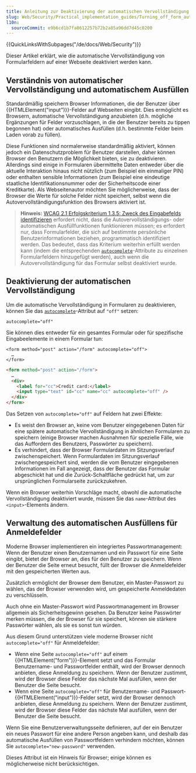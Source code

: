 ```yaml
---
title: Anleitung zur Deaktivierung der automatischen Vervollständigung von Formularen
slug: Web/Security/Practical_implementation_guides/Turning_off_form_autocompletion
l10n:
  sourceCommit: e9b6cd1b7fa8612257b72b2a85a96dd7d45c0200
---
```


{{QuickLinksWithSubpages("/de/docs/Web/Security")}}

Dieser Artikel erklärt, wie die automatische Vervollständigung von Formularfeldern auf einer Webseite deaktiviert werden kann.

## Verständnis von automatischer Vervollständigung und automatischem Ausfüllen

Standardmäßig speichern Browser Informationen, die der Benutzer über {{HTMLElement("input")}}-Felder auf Webseiten eingibt. Dies ermöglicht es Browsern, automatische Vervollständigung anzubieten (d.h. mögliche Ergänzungen für Felder vorzuschlagen, in die der Benutzer bereits zu tippen begonnen hat) oder automatisches Ausfüllen (d.h. bestimmte Felder beim Laden vorab zu füllen).

Diese Funktionen sind normalerweise standardmäßig aktiviert, können jedoch ein Datenschutzproblem für Benutzer darstellen, daher können Browser den Benutzern die Möglichkeit bieten, sie zu deaktivieren. Allerdings sind einige in Formularen übermittelte Daten entweder über die aktuelle Interaktion hinaus nicht nützlich (zum Beispiel ein einmaliger PIN) oder enthalten sensible Informationen (zum Beispiel eine eindeutige staatliche Identifikationsnummer oder der Sicherheitscode einer Kreditkarte). Als Webseitenautor möchten Sie möglicherweise, dass der Browser die Werte für solche Felder nicht speichert, selbst wenn die Autovervollständigungsfunktion des Browsers aktiviert ist.

> **Hinweis:** [WCAG 2.1 Erfolgskriterium 1.3.5: Zweck des Eingabefelds identifizieren](https://www.w3.org/WAI/WCAG21/Understanding/identify-input-purpose.html) erfordert nicht, dass die Autovervollständigungs- oder automatischen Ausfüllfunktionen funktionieren müssen; es erfordert nur, dass Formularfelder, die sich auf bestimmte persönliche Benutzerinformationen beziehen, programmatisch identifiziert werden. Das bedeutet, dass das Kriterium weiterhin erfüllt werden kann (indem die entsprechenden [`autocomplete`](/de/docs/Web/HTML/Reference/Attributes/autocomplete)-Attribute zu einzelnen Formularfeldern hinzugefügt werden), auch wenn die Autovervollständigung für das Formular selbst deaktiviert wurde.

## Deaktivierung der automatischen Vervollständigung

Um die automatische Vervollständigung in Formularen zu deaktivieren, können Sie das [`autocomplete`](/de/docs/Web/HTML/Reference/Attributes/autocomplete)-Attribut auf `"off"` setzen:

```plain
autocomplete="off"
```

Sie können dies entweder für ein gesamtes Formular oder für spezifische Eingabeelemente in einem Formular tun:

```html-nolint
<form method="post" action="/form" autocomplete="off">
  …
</form>
```

```html
<form method="post" action="/form">
  …
  <div>
    <label for="cc">Credit card:</label>
    <input type="text" id="cc" name="cc" autocomplete="off" />
  </div>
</form>
```

Das Setzen von `autocomplete="off"` auf Feldern hat zwei Effekte:

- Es weist den Browser an, keine vom Benutzer eingegebenen Daten für eine spätere automatische Vervollständigung in ähnlichen Formularen zu speichern (einige Browser machen Ausnahmen für spezielle Fälle, wie das Auffordern des Benutzers, Passwörter zu speichern).
- Es verhindert, dass der Browser Formulardaten im Sitzungsverlauf zwischenspeichert. Wenn Formulardaten im Sitzungsverlauf zwischengespeichert sind, werden die vom Benutzer eingegebenen Informationen im Fall angezeigt, dass der Benutzer das Formular abgeschickt hat und die Zurück-Schaltfläche gedrückt hat, um zur ursprünglichen Formularseite zurückzukehren.

Wenn ein Browser weiterhin Vorschläge macht, obwohl die automatische Vervollständigung deaktiviert wurde, müssen Sie das `name`-Attribut des `<input>`-Elements ändern.

## Verwaltung des automatischen Ausfüllens für Anmeldefelder

Moderne Browser implementieren ein integriertes Passwortmanagement: Wenn der Benutzer einen Benutzernamen und ein Passwort für eine Seite eingibt, bietet der Browser an, dies für den Benutzer zu speichern. Wenn der Benutzer die Seite erneut besucht, füllt der Browser die Anmeldefelder mit den gespeicherten Werten aus.

Zusätzlich ermöglicht der Browser dem Benutzer, ein Master-Passwort zu wählen, das der Browser verwenden wird, um gespeicherte Anmeldedaten zu verschlüsseln.

Auch ohne ein Master-Passwort wird Passwortmanagement im Browser allgemein als Sicherheitsgewinn gesehen. Da Benutzer keine Passwörter merken müssen, die der Browser für sie speichert, können sie stärkere Passwörter wählen, als sie es sonst tun würden.

Aus diesem Grund unterstützen viele moderne Browser nicht `autocomplete="off"` für Anmeldefelder:

- Wenn eine Seite `autocomplete="off"` auf einem {{HTMLElement("form")}}-Element setzt und das Formular Benutzername- und Passwortfelder enthält, wird der Browser dennoch anbieten, diese Anmeldung zu speichern. Wenn der Benutzer zustimmt, wird der Browser diese Felder das nächste Mal ausfüllen, wenn der Benutzer die Seite besucht.
- Wenn eine Seite `autocomplete="off"` für Benutzername- und Passwort-{{HTMLElement("input")}}-Felder setzt, wird der Browser dennoch anbieten, diese Anmeldung zu speichern. Wenn der Benutzer zustimmt, wird der Browser diese Felder das nächste Mal ausfüllen, wenn der Benutzer die Seite besucht.

Wenn Sie eine Benutzerverwaltungsseite definieren, auf der ein Benutzer ein neues Passwort für eine andere Person angeben kann, und deshalb das automatische Ausfüllen von Passwortfeldern verhindern möchten, können Sie `autocomplete="new-password"` verwenden.

Dieses Attribut ist ein Hinweis für Browser; einige können es möglicherweise nicht berücksichtigen.
